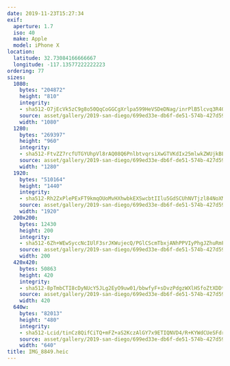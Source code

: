 ```yaml
---
date: 2019-11-23T15:27:34
exif:
  aperture: 1.7
  iso: 40
  make: Apple
  model: iPhone X
location:
  latitude: 32.73084166666667
  longitude: -117.13577222222223
ordering: 77
sizes:
  1080:
    bytes: "204872"
    height: "810"
    integrity:
    - sha512-O7jEcVk5zC9g8o50QqCoGGCgXrlpa599HeVSDeDNag/inrPlB5lcvq3R40vHLfoRq9zfPIVf7fMyf7J6wK1Mdg==
    source: asset/gallery/2019-san-diego/699ed33e-db6f-de51-574b-427d59bef5ed~1080.jpg
    width: "1080"
  1280:
    bytes: "269397"
    height: "960"
    integrity:
    - sha512-FtvZZ7rcfUTGYUhpVl8rAQ08Q6PnlbtvqrsiXwGTVKdIx25mlwkZWUjkBLybJyPKPDF3PsEV3G5jXmqOKvDW1A==
    source: asset/gallery/2019-san-diego/699ed33e-db6f-de51-574b-427d59bef5ed~1280.jpg
    width: "1280"
  1920:
    bytes: "510164"
    height: "1440"
    integrity:
    - sha512-Rh2ZxPlePExFT9kmqOUoMvHXhwbkEXSwcbtIIlu5GdSCUhNVTjzl84NoXM6ixbTJH2+GBJDRAFh7cYXy4o9KQA==
    source: asset/gallery/2019-san-diego/699ed33e-db6f-de51-574b-427d59bef5ed~1920.jpg
    width: "1920"
  200x200:
    bytes: 12430
    height: 200
    integrity:
    - sha512-6Zh+WEwSyccNcIUlF3srJKWujecQ/PGlCScmTbxjANhPPVIyPhgJZhuRmFyLr6m6/gH7y34uFaThHBrOJT9sbQ==
    source: asset/gallery/2019-san-diego/699ed33e-db6f-de51-574b-427d59bef5ed~200x200.jpg
    width: 200
  420x420:
    bytes: 50863
    height: 420
    integrity:
    - sha512-8pTmbCTI8cDyNUcY5JLg2EyO9uw01/bbwfyF+sDvzPdgzWXlHSfoZtXDDtjEQ7pawsWtBJnWcmZpKCSuFcYprw==
    source: asset/gallery/2019-san-diego/699ed33e-db6f-de51-574b-427d59bef5ed~420x420.jpg
    width: 420
  640w:
    bytes: "82013"
    height: "480"
    integrity:
    - sha512-Lcid/tinCz8QifCiTQ+mFZ+aS2KczAlGY7x9ETIQNVD4/R+KYWdCUeSFdrPgZXTgwcsIyvkEB7jrU45ZVs46Qw==
    source: asset/gallery/2019-san-diego/699ed33e-db6f-de51-574b-427d59bef5ed~640w.jpg
    width: "640"
title: IMG_8849.heic
---
```

